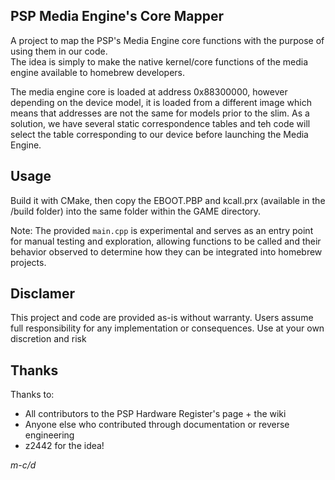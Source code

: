 ## PSP Media Engine's Core Mapper

A project to map the PSP's Media Engine core functions with the purpose of using them in our code.  
The idea is simply to make the native kernel/core functions of the media engine available to homebrew developers.  

The media engine core is loaded at address 0x88300000, however depending on the device model, it is loaded from a different image which means that addresses are not the same for models prior to the slim.
As a solution, we have several static correspondence tables and teh code will select the table corresponding to our device before launching the Media Engine.

## Usage
Build it with CMake, then copy the EBOOT.PBP and kcall.prx (available in the /build folder) into the same folder within the GAME directory.  

Note: The provided `main.cpp` is experimental and serves as an entry point for manual testing and exploration, allowing functions to be called and their behavior observed to determine how they can be integrated into homebrew projects.

## Disclamer
This project and code are provided as-is without warranty. Users assume full responsibility for any implementation or consequences. Use at your own discretion and risk


## Thanks

Thanks to:
- All contributors to the PSP Hardware Register's page + the wiki
- Anyone else who contributed through documentation or reverse engineering
- z2442 for the idea!

*m-c/d*
